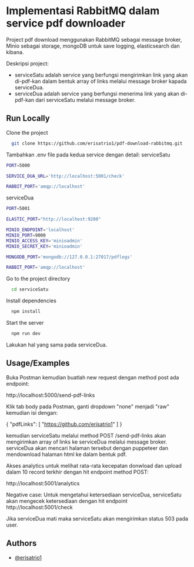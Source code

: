 
# Implementasi RabbitMQ dalam service pdf downloader

Project pdf download menggunakan RabbitMQ sebagai message broker, Minio sebagai storage, mongoDB untuk save logging, elasticsearch dan kibana.

Deskripsi project:
- serviceSatu adalah service yang berfungsi mengirimkan link yang akan di-pdf-kan dalam bentuk array of links melalui message broker kapada serviceDua. 
- serviceDua adalah service yang berfungsi menerima link yang akan di-pdf-kan dari serviceSatu melalui message broker. 

    
## Run Locally

Clone the project

```bash
  git clone https://github.com/erisatrio1/pdf-download-rabbitmq.git
```

Tambahkan .env file pada kedua service dengan detail:
serviceSatu

```bash
PORT=5000

SERVICE_DUA_URL='http://localhost:5001/check'

RABBIT_PORT='amqp://localhost'
```

serviceDua

```bash
PORT=5001

ELASTIC_PORT="http://localhost:9200"

MINIO_ENDPOINT='localhost'
MINIO_PORT=9000
MINIO_ACCESS_KEY='minioadmin'
MINIO_SECRET_KEY='minioadmin'

MONGODB_PORT='mongodb://127.0.0.1:27017/pdflogs'

RABBIT_PORT='amqp://localhost'
```

Go to the project directory

```bash
  cd serviceSatu
```

Install dependencies

```bash
  npm install
```

Start the server

```bash
  npm run dev
```

Lakukan hal yang sama pada serviceDua.


## Usage/Examples

Buka Postman kemudian buatlah new request dengan method post ada endpoint: 

http://localhost:5000/send-pdf-links

Klik tab body pada Postman, ganti dropdown "none" menjadi "raw" kemudian isi dengan:

{
  "pdfLinks": [
    "https://github.com/erisatrio1"
  ]
}

kemudian serviceSatu melalui method POST /send-pdf-links akan mengirimkan array of links ke serviceDua melalui message broker. 
serviceDua akan mencari halaman tersebut dengan puppeteer dan mendownload halaman html ke dalam bentuk pdf. 

Akses analytics untuk melihat rata-rata kecepatan donwload dan upload dalam 10 record terkhir dengan hit endpoint method POST:

http://localhost:5001/analytics

Negative case:
Untuk mengetahui ketersediaan serviceDua, serviceSatu akan mengecek ketersediaan dengan hit endpoint http://localhost:5001/check 

Jika serviceDua mati maka serviceSatu akan mengirimkan status 503 pada user.


## Authors

- [@erisatrio1](https://www.github.com/erisatrio1)

